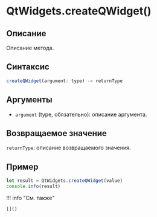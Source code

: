 # QtWidgets.createQWidget()

## Описание
Описание метода.

## Синтаксис
```javascript
createQWidget(argument: type) -> returnType
```

## Аргументы
- `argument` (type, обязательно): описание аргумента.

## Возвращаемое значение
`returnType`: описание возвращаемого значения.

## Пример
```javascript linenums="1"
let result = QtWidgets.createQWidget(value)
console.info(result)
```

!!! info "См. также"

    []()

